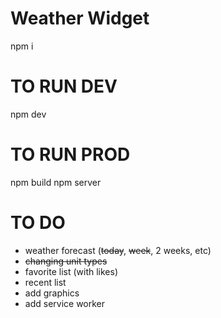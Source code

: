 # Weather Widget

npm i

# TO RUN DEV
npm dev

# TO RUN PROD
npm build
npm server


# TO DO
- weather forecast (~~today~~, ~~week~~, 2 weeks, etc)
- ~~changing unit types~~
- favorite list (with likes)
- recent list
- add graphics
- add service worker
